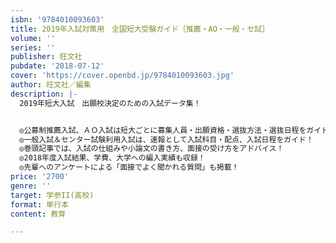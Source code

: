 ```yaml
---
isbn: '9784010093603'
title: 2019年入試対策用　全国短大受験ガイド［推薦・AO・一般・セ試］
volume: ''
series: ''
publisher: 旺文社
pubdate: '2018-07-12'
cover: 'https://cover.openbd.jp/9784010093603.jpg'
author: 旺文社／編集
description: |-
  2019年短大入試　出願校決定のための入試データ集！ 


  ◎公募制推薦入試、ＡＯ入試は短大ごとに募集人員・出願資格・選抜方法・選抜日程をガイド！
  ◎一般入試＆センター試験利用入試は、速報として入試科目・配点、入試日程をガイド！
  ◎巻頭記事では、入試の仕組みや小論文の書き方、面接の受け方をアドバイス！
  ◎2018年度入試結果、学費、大学への編入実績も収録！
  ◎先輩へのアンケートによる「面接でよく聞かれる質問」も掲載！
price: '2700'
genre: ''
target: 学参II(高校)
format: 単行本
content: 教育

---
```

